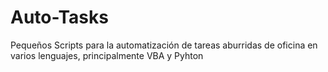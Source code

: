 # Auto-Tasks
Pequeños Scripts para la automatización de tareas aburridas de oficina en varios lenguajes, principalmente VBA y Pyhton
